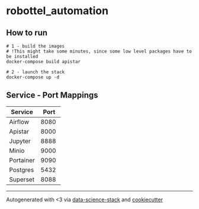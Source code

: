 # robottel_automation

## How to run
```
# 1 - build the images
# !This might take some minutes, since some low level packages have to be installed
docker-compose build apistar

# 2 - launch the stack
docker-compose up -d
```

## Service - Port Mappings
| Service | Port |
| --- | --- |
| Airflow | 8080 |
| Apistar | 8000 |
| Jupyter | 8888 |
| Minio | 9000 |
| Portainer | 9090 |
| Postgres | 5432 |
| Superset | 8088 |

***
Autogenerated with <3 via [data-science-stack](https://github.com/jgoerner/data-science-stack-cookiecutter) and [cookiecutter](https://github.com/audreyr/cookiecutter)
